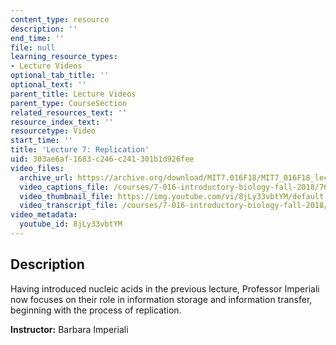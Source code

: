 ```yaml
---
content_type: resource
description: ''
end_time: ''
file: null
learning_resource_types:
- Lecture Videos
optional_tab_title: ''
optional_text: ''
parent_title: Lecture Videos
parent_type: CourseSection
related_resources_text: ''
resource_index_text: ''
resourcetype: Video
start_time: ''
title: 'Lecture 7: Replication'
uid: 303ae6af-1683-c246-c241-301b1d926fee
video_files:
  archive_url: https://archive.org/download/MIT7.016F18/MIT7_016F18_lec07_300k.mp4
  video_captions_file: /courses/7-016-introductory-biology-fall-2018/7600f863b4c758d1ab7261ed8be6b14e_8jLy33vbtYM.vtt
  video_thumbnail_file: https://img.youtube.com/vi/8jLy33vbtYM/default.jpg
  video_transcript_file: /courses/7-016-introductory-biology-fall-2018/fbea8a3a5f0f7090ca14fb495f0b592f_8jLy33vbtYM.pdf
video_metadata:
  youtube_id: 8jLy33vbtYM
---
```


Description
-----------

Having introduced nucleic acids in the previous lecture, Professor Imperiali now focuses on their role in information storage and information transfer, beginning with the process of replication.

**Instructor:** Barbara Imperiali